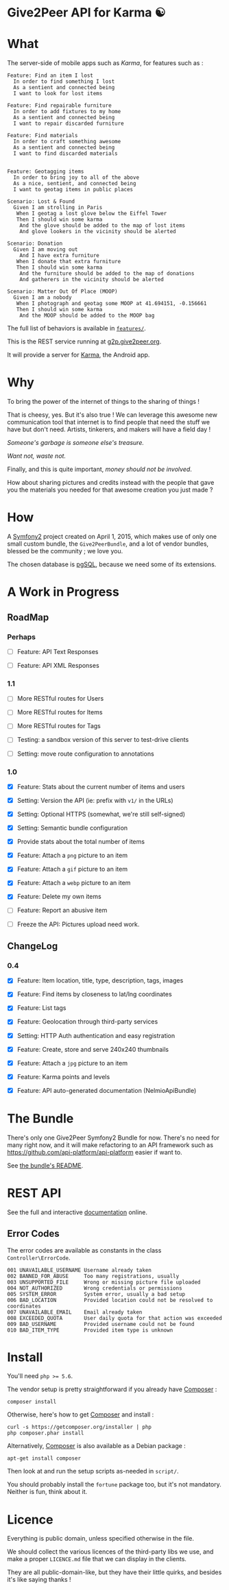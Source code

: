 Give2Peer API for Karma ☯
=========================

What
====

The server-side of mobile apps such as _Karma_, for features such as :

``` gherkin
Feature: Find an item I lost
  In order to find something I lost
  As a sentient and connected being
  I want to look for lost items

Feature: Find repairable furniture
  In order to add fixtures to my home
  As a sentient and connected being
  I want to repair discarded furniture

Feature: Find materials
  In order to craft something awesome
  As a sentient and connected being
  I want to find discarded materials


Feature: Geotagging items
  In order to bring joy to all of the above
  As a nice, sentient, and connected being
  I want to geotag items in public places

Scenario: Lost & Found
  Given I am strolling in Paris
   When I geotag a lost glove below the Eiffel Tower
   Then I should win some karma
    And the glove should be added to the map of lost items
    And glove lookers in the vicinity should be alerted

Scenario: Donation
  Given I am moving out
    And I have extra furniture
   When I donate that extra furniture
   Then I should win some karma
    And the furniture should be added to the map of donations
    And gatherers in the vicinity should be alerted

Scenario: Matter Out Of Place (MOOP)
  Given I am a nobody
   When I photograph and geotag some MOOP at 41.694151, -0.156661
   Then I should win some karma
    And the MOOP should be added to the MOOP bag
```

The full list of behaviors is available in [`features/`](/features).

This is the REST service running at [g2p.give2peer.org](http://g2p.give2peer.org).

It will provide a server for [Karma](http://www.give2peer.org), the Android app.


Why
===

To bring the power of the internet of things to the sharing of things !

That is cheesy, yes. But it's also true !
We can leverage this awesome new communication tool that internet is
to find people that need the stuff we have but don't need.
Artists, tinkerers, and makers will have a field day !

_Someone's garbage is someone else's treasure._

_Want not, waste not._

Finally, and this is quite important, _money should not be involved_.

How about sharing pictures and credits instead with the people that gave you
the materials you needed for that awesome creation you just made ?


How
===

A [Symfony2] project created on April 1, 2015, which makes use of only one small
custom bundle, the `Give2PeerBundle`, and a lot of vendor bundles, blessed be
the community ; we love you.

The chosen database is [pgSQL], because we need some of its extensions.


A Work in Progress
==================

RoadMap
-------

### Perhaps

- [ ] Feature: API Text Responses
- [ ] Feature: API XML Responses


### 1.1

- [ ] More RESTful routes for Users
- [ ] More RESTful routes for Items
- [ ] More RESTful routes for Tags
- [ ] Testing: a sandbox version of this server to test-drive clients
- [ ] Setting: move route configuration to annotations


### 1.0

- [x] Feature: Stats about the current number of items and users
- [x] Setting: Version the API (ie: prefix with `v1/` in the URLs)
- [x] Setting: Optional HTTPS (somewhat, we're still self-signed)
- [x] Setting: Semantic bundle configuration
- [x] Provide stats about the total number of items
- [x] Feature: Attach a `png` picture to an item
- [x] Feature: Attach a `gif` picture to an item
- [x] Feature: Attach a `webp` picture to an item
- [x] Feature: Delete my own items
- [ ] Feature: Report an abusive item
- [ ] Freeze the API: Pictures upload need work.


ChangeLog
---------

### 0.4

- [x] Feature: Item location, title, type, description, tags, images
- [x] Feature: Find items by closeness to lat/lng coordinates
- [x] Feature: List tags
- [x] Feature: Geolocation through third-party services
- [x] Setting: HTTP Auth authentication and easy registration
- [x] Feature: Create, store and serve 240x240 thumbnails
- [x] Feature: Attach a `jpg` picture to an item
- [x] Feature: Karma points and levels
- [x] Feature: API auto-generated documentation (NelmioApiBundle)




The Bundle
==========

There's only one Give2Peer Symfony2 Bundle for now.
There's no need for many right now, and it will make refactoring to an API
framework such as https://github.com/api-platform/api-platform easier if want to.

See [the bundle's README](src/Give2Peer/Give2PeerBundle/README.md).



REST API
========

See the full and interactive [documentation](http://g2p.give2peer.org) online.


Error Codes
-----------

The error codes are available as constants in the class `Controller\ErrorCode`.

```
001 UNAVAILABLE_USERNAME Username already taken
002 BANNED_FOR_ABUSE     Too many registrations, usually
003 UNSUPPORTED_FILE     Wrong or missing picture file uploaded
004 NOT_AUTHORIZED       Wrong credentials or permissions
005 SYSTEM_ERROR         System error, usually a bad setup
006 BAD_LOCATION         Provided location could not be resolved to coordinates
007 UNAVAILABLE_EMAIL    Email already taken
008 EXCEEDED_QUOTA       User daily quota for that action was exceeded
009 BAD_USERNAME         Provided username could not be found
010 BAD_ITEM_TYPE        Provided item type is unknown
```



Install
=======

You'll need `php >= 5.6`.

The vendor setup is pretty straightforward if you already have [Composer] :

    composer install

Otherwise, here's how to get [Composer] and install :

    curl -s https://getcomposer.org/installer | php
    php composer.phar install

Alternatively, [Composer] is also available as a Debian package :

    apt-get install composer


Then look at and run the setup scripts as-needed in `script/`.

You should probably install the `fortune` package too, but it's not mandatory.
Neither is fun, think about it.



Licence
=======

Everything is public domain, unless specified otherwise in the file.

We should collect the various licences of the third-party libs we use,
and make a proper `LICENCE.md` file that we can display in the clients.

They are all public-domain-like, but they have their little quirks, and
besides it's like saying thanks !



[Symfony2]: https://symfony.com/
[pgSQL]: https://www.postgresql.org/
[Composer]: https://getcomposer.org/
